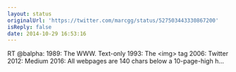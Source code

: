 ```yaml
---
layout: status
originalUrl: 'https://twitter.com/marcgg/status/527503443330867200'
isReply: false
date: 2014-10-29 16:53:16
---
```


RT @balpha: 1989: The WWW. Text-only
1993: The &lt;img&gt; tag
2006: Twitter
2012: Medium
2016: All webpages are 140 chars below a 10-page-high h…
